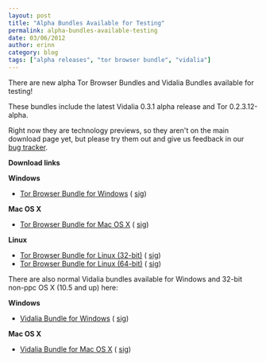```yaml
---
layout: post
title: "Alpha Bundles Available for Testing"
permalink: alpha-bundles-available-testing
date: 03/06/2012
author: erinn
category: blog
tags: ["alpha releases", "tor browser bundle", "vidalia"]
---
```


There are new alpha Tor Browser Bundles and Vidalia Bundles available for testing!

These bundles include the latest Vidalia 0.3.1 alpha release and Tor 0.2.3.12-alpha.

Right now they are technology previews, so they aren't on the main download page yet, but please try them out and give us feedback in our [bug tracker](https://trac.torproject.org).

**Download links**

**Windows**

- [Tor Browser Bundle for Windows](https://archive.torproject.org/tor-package-archive/technology-preview/tor-browser-2.3.12-alpha-1_en-US.exe) ( [sig](https://archive.torproject.org/tor-package-archive/technology-preview/tor-browser-2.3.12-alpha-1_en-US.exe.asc))

**Mac OS X**

- [Tor Browser Bundle for Mac OS X](https://archive.torproject.org/tor-package-archive/technology-preview/TorBrowser-2.3.12-alpha-1-osx-i386-en-US.zip) ( [sig](https://archive.torproject.org/tor-package-archive/technology-preview/TorBrowser-2.3.12-alpha-1-osx-i386-en-US.zip.asc))

**Linux**

- [Tor Browser Bundle for Linux (32-bit)](https://archive.torproject.org/tor-package-archive/technology-preview/tor-browser-gnu-linux-i686-2.3.12-alpha-1-en-US.tar.gz) ( [sig](https://archive.torproject.org/tor-package-archive/technology-preview/tor-browser-gnu-linux-i686-2.3.12-alpha-1-en-US.tar.gz.asc))
- [Tor Browser Bundle for Linux (64-bit)](https://archive.torproject.org/tor-package-archive/technology-preview/tor-browser-gnu-linux-x86_64-2.3.12-alpha-1-en-US.tar.gz) ( [sig](https://archive.torproject.org/tor-package-archive/technology-preview/tor-browser-gnu-linux-x86_64-2.3.12-alpha-1-en-US.tar.gz.asc))

There are also normal Vidalia bundles available for Windows and 32-bit non-ppc OS X (10.5 and up) here:

**Windows**

- [Vidalia Bundle for Windows](https://archive.torproject.org/tor-package-archive/technology-preview/vidalia-bundle-0.2.3.12-alpha-0.3.1.exe) ( [sig](https://archive.torproject.org/tor-package-archive/technology-preview/vidalia-bundle-0.2.3.12-alpha-0.3.1.exe.asc))

**Mac OS X**

- [Vidalia Bundle for Mac OS X](https://archive.torproject.org/tor-package-archive/technology-preview/vidalia-bundle-0.2.3.12-alpha-0.3.1-i386.dmg) ( [sig](https://archive.torproject.org/tor-package-archive/technology-preview/vidalia-bundle-0.2.3.12-alpha-0.3.1-i386.dmg.asc))

